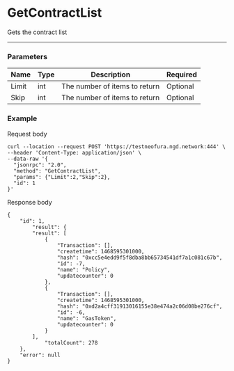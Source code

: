 # GetContractList
Gets the contract list
<hr>

### Parameters
|    Name    | Type | Description | Required |
| ---------- | --- |    ------    | ----|
| Limit    | int|  The number of items to return| Optional|
| Skip    | int|  The number of items to return| Optional |


### Example

Request body

```
curl --location --request POST 'https://testneofura.ngd.network:444' \
--header 'Content-Type: application/json' \
--data-raw '{
  "jsonrpc": "2.0",
  "method": "GetContractList",
  "params": {"Limit":2,"Skip":2},
  "id": 1
}'
```
Response body

```json5
{
    "id": 1,
        "result": {
        "result": [
            {
                "Transaction": [],
                "createtime": 1468595301000,
                "hash": "0xcc5e4edd9f5f8dba8bb65734541df7a1c081c67b",
                "id": -7,
                "name": "Policy",
                "updatecounter": 0
            },
            {
                "Transaction": [],
                "createtime": 1468595301000,
                "hash": "0xd2a4cff31913016155e38e474a2c06d08be276cf",
                "id": -6,
                "name": "GasToken",
                "updatecounter": 0
            }
        ],
            "totalCount": 278
    },
    "error": null
}
```
